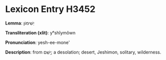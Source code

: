 # Lexicon Entry H3452

**Lemma**: יְשִׁימוֹן

**Transliteration (xlit)**: yᵉshîymôwn

**Pronunciation**: yesh-ee-mone'

**Description**:
from יָשַׁם; a desolation; desert, Jeshimon, solitary, wilderness.

